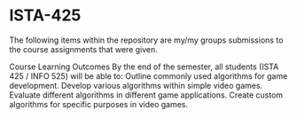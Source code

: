 # ISTA-425

The following items within the repository are my/my groups submissions to the course assignments that were given.

Course Learning Outcomes 
By the end of the semester, all students (ISTA 425 / INFO 525) will be able to:
Outline commonly used algorithms for game development. 
Develop various algorithms within simple video games.
Evaluate different algorithms in different game applications.
Create custom algorithms for specific purposes in video games.
